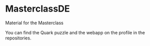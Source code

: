 # MasterclassDE
Material for the Masterclass


You can find the Quark puzzle and the webapp on the profile in the repositories.
